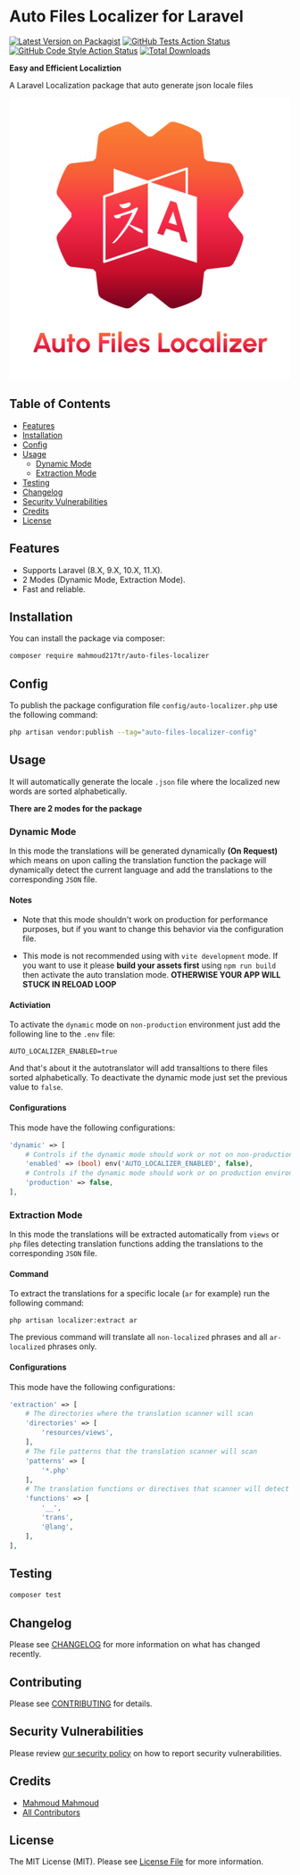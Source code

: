 # Auto Files Localizer for Laravel

[![Latest Version on Packagist](https://img.shields.io/packagist/v/mahmoud217tr/auto-files-localizer.svg?style=flat-square)](https://packagist.org/packages/mahmoud217tr/auto-files-localizer)
[![GitHub Tests Action Status](https://img.shields.io/github/actions/workflow/status/mahmoud217tr/auto-files-localizer/run-tests.yml?branch=main&label=tests&style=flat-square)](https://github.com/mahmoud217tr/auto-files-localizer/actions?query=workflow%3Arun-tests+branch%3Amain)
[![GitHub Code Style Action Status](https://img.shields.io/github/actions/workflow/status/mahmoud217tr/auto-files-localizer/fix-php-code-style-issues.yml?branch=main&label=code%20style&style=flat-square)](https://github.com/mahmoud217tr/auto-files-localizer/actions?query=workflow%3A"Fix+PHP+code+style+issues"+branch%3Amain)
[![Total Downloads](https://img.shields.io/packagist/dt/mahmoud217tr/auto-files-localizer.svg?style=flat-square)](https://packagist.org/packages/mahmoud217tr/auto-files-localizer)

**Easy and Efficient Localiztion**

A Laravel Localization package that auto generate json locale files

![logo](assets/auto-files-localizer.svg)

## Table of Contents
- [Features](#features)
- [Installation](#installation)
- [Config](#config)
- [Usage](#usage)
    - [Dynamic Mode](#dynamic-mode)
    - [Extraction Mode](#extraction-mode)
- [Testing](#testing)
- [Changelog](#changelog)
- [Security Vulnerabilities](#security-vulnerabilities)
- [Credits](#credits)
- [License](#license)

## Features

* Supports Laravel (8.X, 9.X, 10.X, 11.X).
* 2 Modes (Dynamic Mode, Extraction Mode).
* Fast and reliable.

## Installation

You can install the package via composer:

```bash
composer require mahmoud217tr/auto-files-localizer
```

## Config

To publish the package configuration file `config/auto-localizer.php` use the following command:

```bash
php artisan vendor:publish --tag="auto-files-localizer-config"
```

## Usage

It will automatically generate the locale `.json` file where the localized new words are sorted alphabetically.

**There are 2 modes for the package**

### Dynamic Mode

In this mode the translations will be generated dynamically **(On Request)** which means on upon calling the translation function the package will dynamically detect the current language and add the translations to the corresponding `JSON` file.

#### Notes
* Note that this mode shouldn't work on production for performance purposes, but if you want to change this behavior via the configuration file.

* This mode is not recommended using with `vite development` mode. If you want to use it please **build your assets first** using `npm run build` then activate the auto translation mode. **OTHERWISE YOUR APP WILL STUCK IN RELOAD LOOP**

#### Activiation
To activate the `dynamic` mode on `non-production` environment just add the following line to the `.env` file:

```
AUTO_LOCALIZER_ENABLED=true
```

And that's about it the autotranslator will add transaltions to there files sorted alphabetically.
To deactivate the dynamic mode just set the previous value to `false`.

#### Configurations

This mode have the following configurations:

```php
'dynamic' => [
    # Controls if the dynamic mode should work or not on non-production environments
    'enabled' => (bool) env('AUTO_LOCALIZER_ENABLED', false), 
    # Controls if the dynamic mode should work or on production environment (compined with the previous option)
    'production' => false,
],
```

### Extraction Mode

In this mode the translations will be extracted automatically from `views` or `php` files detecting translation functions adding the translations to the corresponding `JSON` file.

#### Command 

To extract the translations for a specific locale (`ar` for example) run the following command:

```shell
php artisan localizer:extract ar
```

The previous command will translate all `non-localized` phrases and all `ar-localized` phrases only.

#### Configurations

This mode have the following configurations:

```php
'extraction' => [
    # The directories where the translation scanner will scan
    'directories' => [
        'resources/views',
    ],
    # The file patterns that the translation scanner will scan
    'patterns' => [
        '*.php'
    ],
    # The translation functions or directives that scanner will detect (you should add your custom functions here)
    'functions' => [
        '__',
        'trans',
        '@lang',
    ],
],
```

## Testing

```bash
composer test
```

## Changelog

Please see [CHANGELOG](CHANGELOG.md) for more information on what has changed recently.

## Contributing

Please see [CONTRIBUTING](CONTRIBUTING.md) for details.

## Security Vulnerabilities

Please review [our security policy](../../security/policy) on how to report security vulnerabilities.

## Credits

- [Mahmoud Mahmoud](https://github.com/Mahmoud217TR)
- [All Contributors](../../contributors)

## License

The MIT License (MIT). Please see [License File](LICENSE.md) for more information.
